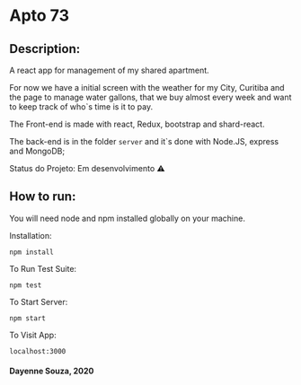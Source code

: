 # Apto 73

## Description:

A react app for management of my shared apartment.

For now we have a initial screen with the weather for my City, Curitiba and the page to manage water gallons, that we buy almost every week and want to keep track of who`s time is it to pay.

The Front-end is made with react, Redux, bootstrap and shard-react.

The back-end is in the folder `server` and it`s done with Node.JS, express and MongoDB;

Status do Projeto: Em desenvolvimento :warning:

## How to run:

You will need node and npm installed globally on your machine.

Installation:

`npm install`

To Run Test Suite:

`npm test`

To Start Server:

`npm start`

To Visit App:

`localhost:3000`

#### Dayenne Souza, 2020
